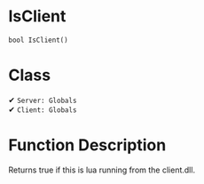 # IsClient
```
bool IsClient()
```
# Class
✔ `Server: Globals`  
✔ `Client: Globals`  

# Function Description
Returns true if this is lua running from the client.dll.
